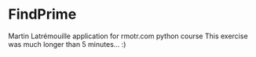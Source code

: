 # FindPrime
Martin Latrémouille application for rmotr.com python course
This exercise was much longer than 5 minutes... :) 
